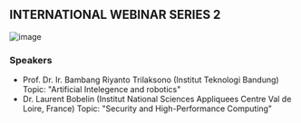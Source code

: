 ## INTERNATIONAL WEBINAR SERIES 2

![image](https://user-images.githubusercontent.com/76018503/209902927-60124639-6561-4263-bb99-04a71e6aeabc.png)

### Speakers
- Prof. Dr. Ir. Bambang Riyanto Trilaksono (Institut Teknologi Bandung) Topic: "Artificial Intelegence and robotics"
- Dr. Laurent Bobelin (Institut National Sciences Appliquees Centre Val de Loire, France) Topic: "Security and High-Performance Computing"
